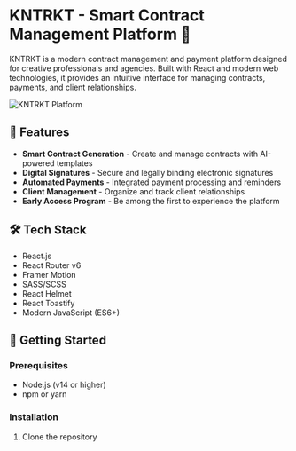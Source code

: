 # KNTRKT - Smart Contract Management Platform 🚀

KNTRKT is a modern contract management and payment platform designed for creative professionals and agencies. Built with React and modern web technologies, it provides an intuitive interface for managing contracts, payments, and client relationships.

![KNTRKT Platform](https://placehold.co/600x400/2a2a2a/ffffff?text=KNTRKT+Platform)

## 🌟 Features

- **Smart Contract Generation** - Create and manage contracts with AI-powered templates
- **Digital Signatures** - Secure and legally binding electronic signatures
- **Automated Payments** - Integrated payment processing and reminders
- **Client Management** - Organize and track client relationships
- **Early Access Program** - Be among the first to experience the platform

## 🛠️ Tech Stack

- React.js
- React Router v6
- Framer Motion
- SASS/SCSS
- React Helmet
- React Toastify
- Modern JavaScript (ES6+)

## 🚀 Getting Started

### Prerequisites

- Node.js (v14 or higher)
- npm or yarn

### Installation

1. Clone the repository
